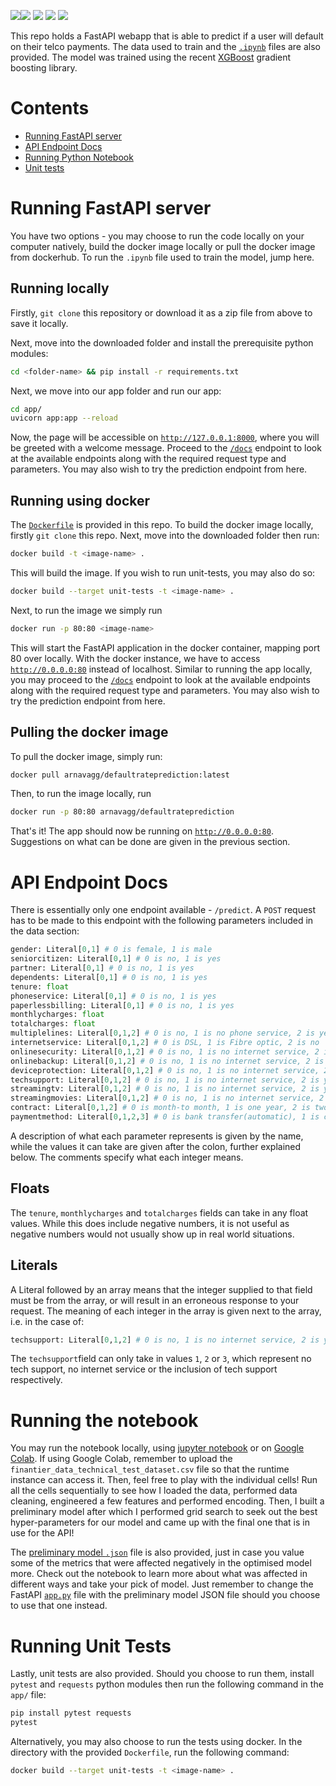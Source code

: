 <img src = "https://img.shields.io/badge/fastapi-109989?style=for-the-badge&logo=FASTAPI&logoColor=white"><img src = "https://img.shields.io/badge/Docker-2CA5E0?style=for-the-badge&logo=docker&logoColor=white"> <img src = "https://img.shields.io/badge/Python-FFD43B?style=for-the-badge&logo=python&logoColor=blue"> <img src = "https://img.shields.io/badge/Numpy-777BB4?style=for-the-badge&logo=numpy&logoColor=white"> <img src = "https://img.shields.io/badge/Pandas-2C2D72?style=for-the-badge&logo=pandas&logoColor=white"> 

This repo holds a FastAPI webapp that is able to predict if a user will default on their telco payments. The data used to train and the [ `.ipynb`](./model_training/telco_model_training.ipynb) files are also provided. The model was trained using the recent [XGBoost](https://github.com/dmlc/xgboost) gradient boosting library.

# Contents

- [Running FastAPI server](#running-fastapi-server)
- [API Endpoint Docs](#api-endpoint-docs)
- [Running Python Notebook](#running-the-notebook)
- [Unit tests](#running-unit-tests)

# Running FastAPI server

You have two options - you may choose to run the code locally on your computer natively, build the docker image locally or pull the docker image from dockerhub. To run the `.ipynb` file used to train the model, jump here.

## Running locally

Firstly, `git clone` this repository or download it as a zip file from above to save it locally.

Next, move into the downloaded folder and install the prerequisite python modules:

```bash
cd <folder-name> && pip install -r requirements.txt
```

Next, we move into our app folder and run our app:

```bash
cd app/
uvicorn app:app --reload
```

Now, the page will be accessible on [`http://127.0.0.1:8000`](http://127.0.0.1:8000), where you will be greeted with a welcome message. Proceed to the [`/docs`](http://127.0.0.1:8000/docs) endpoint to look at the available endpoints along with the required request type and parameters. You may also wish to try the prediction endpoint from here.

## Running using docker

The [`Dockerfile`](./Dockerfile) is provided in this repo. To build the docker image locally, firstly `git clone` this repo. Next, move into the downloaded folder then run:

```bash
docker build -t <image-name> .
```

This will build the image. If you wish to run unit-tests, you may also do so:

```bash
docker build --target unit-tests -t <image-name> .
```

Next, to run the image we simply run

```bash
docker run -p 80:80 <image-name>
```

This will start the FastAPI application in the docker container, mapping port 80 over locally. With the docker instance, we have to access [`http://0.0.0.0:80`](http://0.0.0.0:80) instead of localhost. Similar to running the app locally, you may proceed to the [`/docs`](http://0.0.0.0:80/docs) endpoint to look at the available endpoints along with the required request type and parameters. You may also wish to try the prediction endpoint from here.

## Pulling the docker image

To pull the docker image, simply run:

```bash
docker pull arnavagg/defaultrateprediction:latest
```

Then, to run the image locally, run

```bash
docker run -p 80:80 arnavagg/defaultrateprediction
```

That's it! The app should now be running on [`http://0.0.0.0:80`](http://0.0.0.0:80). Suggestions on what can be done are given in the previous section.

# API Endpoint Docs



There is essentially only one endpoint available - `/predict`. A `POST` request has to be made to this endpoint with the following parameters included in the data section:

```python
gender: Literal[0,1] # 0 is female, 1 is male
seniorcitizen: Literal[0,1] # 0 is no, 1 is yes
partner: Literal[0,1] # 0 is no, 1 is yes
dependents: Literal[0,1] # 0 is no, 1 is yes
tenure: float 
phoneservice: Literal[0,1] # 0 is no, 1 is yes
paperlessbilling: Literal[0,1] # 0 is no, 1 is yes
monthlycharges: float 
totalcharges: float 
multiplelines: Literal[0,1,2] # 0 is no, 1 is no phone service, 2 is yes
internetservice: Literal[0,1,2] # 0 is DSL, 1 is Fibre optic, 2 is no
onlinesecurity: Literal[0,1,2] # 0 is no, 1 is no internet service, 2 is yes
onlinebackup: Literal[0,1,2] # 0 is no, 1 is no internet service, 2 is yes
deviceprotection: Literal[0,1,2] # 0 is no, 1 is no internet service, 2 is yes
techsupport: Literal[0,1,2] # 0 is no, 1 is no internet service, 2 is yes
streamingtv: Literal[0,1,2] # 0 is no, 1 is no internet service, 2 is yes
streamingmovies: Literal[0,1,2] # 0 is no, 1 is no internet service, 2 is yes
contract: Literal[0,1,2] # 0 is month-to month, 1 is one year, 2 is two years
paymentmethod: Literal[0,1,2,3] # 0 is bank transfer(automatic), 1 is credit card(automatic), 2 is electronic check, 3 is mailed check
```

A description of what each parameter represents is given by the name, while the values it can take are given after the colon, further explained below. The comments specify what each integer means.

## Floats

The `tenure`, `monthlycharges` and `totalcharges` fields can take in any float values. While this does include negative numbers, it is not useful as negative numbers would not usually show up in real world situations.

## Literals

A Literal followed by an array means that the integer supplied to that field must be from the array, or will result in an erroneous response to your request. The meaning of each integer in the array is given next to the array, i.e. in the case of:

```python
techsupport: Literal[0,1,2] # 0 is no, 1 is no internet service, 2 is yes
```

The `techsupport`field can only take in values `1`, `2` or `3`, which represent no tech support, no internet service or the inclusion of tech support respectively.

# Running the notebook

You may run the notebook locally, using [jupyter notebook](https://jupyter.org/install) or on [Google Colab](https://colab.research.google.com/). If using Google Colab, remember to upload the `finantier_data_technical_test_dataset.csv` file so that the runtime instance can access it. Then, feel free to play with the individual cells! Run all the cells sequentially to see how I loaded the data, performed data cleaning, engineered a few features and performed encoding. Then, I built a preliminary model after which I performed grid search to seek out the best hyper-parameters for our model and came up with the final one that is in use for the API!

The [preliminary model `.json`](./model_training/preliminary_telco_default_model.json) file is also provided, just in case you value some of the metrics that were affected negatively in the optimised model more. Check out the notebook to learn more about what was affected in different ways and take your pick of model. Just remember to change the FastAPI [`app.py`](./app/app.py) file with the preliminary model JSON file should you choose to use that one instead. 

# Running Unit Tests

Lastly, unit tests are also provided. Should you choose to run them, install `pytest` and `requests` python modules then run the following command in the `app/` file:

```bash
pip install pytest requests
pytest
```

Alternatively, you may also choose to run the tests using docker. In the directory with the provided `Dockerfile`, run the following command:

```bash
docker build --target unit-tests -t <image-name> .
```

